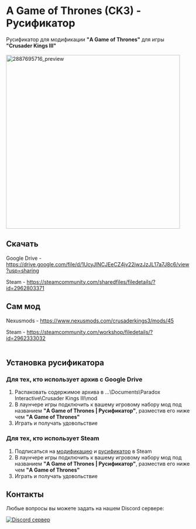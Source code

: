 # A Game of Thrones (CK3) - Русификатор
Русификатор для модификации **"A Game of Thrones"** для игры **"Crusader Kings III"**
<br>
<br>
<img width="475" alt="2887695716_preview" src="https://github.com/klimsat/agot-rus/assets/25348662/abb11849-bbab-4633-93a6-f5630d5db800">

## Скачать
Google Drive - https://drive.google.com/file/d/1UcyJlNCJEeCZ4jv22jwzJzJL17a7J8c6/view?usp=sharing

Steam - https://steamcommunity.com/sharedfiles/filedetails/?id=2962803371

## Сам мод
Nexusmods - https://www.nexusmods.com/crusaderkings3/mods/45

Steam - https://steamcommunity.com/workshop/filedetails/?id=2962333032
<br>
<br>



## Установка русификатора
### Для тех, кто использует архив с Google Drive 
1. Распаковать содержимое архива в ...\Documents\Paradox Interactive\Crusader Kings III\mod
2. В лаунчере игры подключить к вашему игровому набору мод под названием **"A Game of Thrones | Русификатор"**, разместив его ниже чем **"A Game of Thrones"**
3. Играть и получать удовольствие

### Для тех, кто использует Steam
1. Подписаться на [модификацию](https://steamcommunity.com/workshop/filedetails/?id=2962333032) и [русификатор](https://steamcommunity.com/sharedfiles/filedetails/?id=2962803371) в Steam
2. В лаунчере игры подключить к вашему игровому набору мод под названием **"A Game of Thrones | Русификатор"**, разместив его ниже чем **"A Game of Thrones"**
3. Играть и получать удовольствие

## Контакты
Любые вопросы вы можете задать на нашем Discord сервере:

<a href="https://discord.gg/56P53b9zrD"><img src="https://img.shields.io/discord/1037643873310228521?label=CK3%20-%20RU%20Community&color=5865F2&style=for-the-badge&logo=discord&logoColor=white" alt="Discord сервер" /></a>
